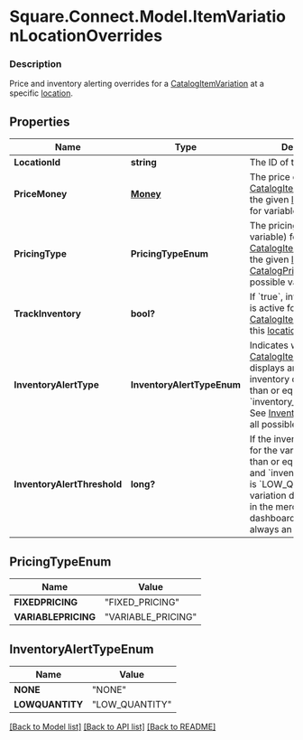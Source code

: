 # Square.Connect.Model.ItemVariationLocationOverrides

### Description

Price and inventory alerting overrides for a [CatalogItemVariation](#type-catalogitemvariation) at a specific [location](#type-location).

## Properties

Name | Type | Description | Notes
------------ | ------------- | ------------- | -------------
**LocationId** | **string** | The ID of the [location](#type-location). | [optional] 
**PriceMoney** | [**Money**](Money.md) | The price of the [CatalogItemVariation](#type-catalogitemvariation) at the given [location](#type-location), or blank for variable pricing. | [optional] 
**PricingType** | **PricingTypeEnum** | The pricing type (fixed or variable) for the [CatalogItemVariation](#type-catalogitemvariation) at the given [location](#type-location). See [CatalogPricingType](#type-catalogpricingtype) for all possible values. | [optional] 
**TrackInventory** | **bool?** | If &#x60;true&#x60;, inventory tracking is active for the [CatalogItemVariation](#type-catalogitemvariation) at this [location](#type-location). | [optional] 
**InventoryAlertType** | **InventoryAlertTypeEnum** | Indicates whether the [CatalogItemVariation](#type-catalogitemvariation) displays an alert when its inventory quantity is less than or equal to its &#x60;inventory_alert_threshold&#x60;. See [InventoryAlertType](#type-inventoryalerttype) for all possible values. | [optional] 
**InventoryAlertThreshold** | **long?** | If the inventory quantity for the variation is less than or equal to this value and &#x60;inventory_alert_type&#x60; is &#x60;LOW_QUANTITY&#x60;, the variation displays an alert in the merchant dashboard.  This value is always an integer. | [optional] 


## PricingTypeEnum

Name | Value
------------ | -------------
**FIXEDPRICING** | "FIXED_PRICING"
**VARIABLEPRICING** | "VARIABLE_PRICING"


## InventoryAlertTypeEnum

Name | Value
------------ | -------------
**NONE** | "NONE"
**LOWQUANTITY** | "LOW_QUANTITY"



[[Back to Model list]](../README.md#documentation-for-models) [[Back to API list]](../README.md#documentation-for-api-endpoints) [[Back to README]](../README.md)

